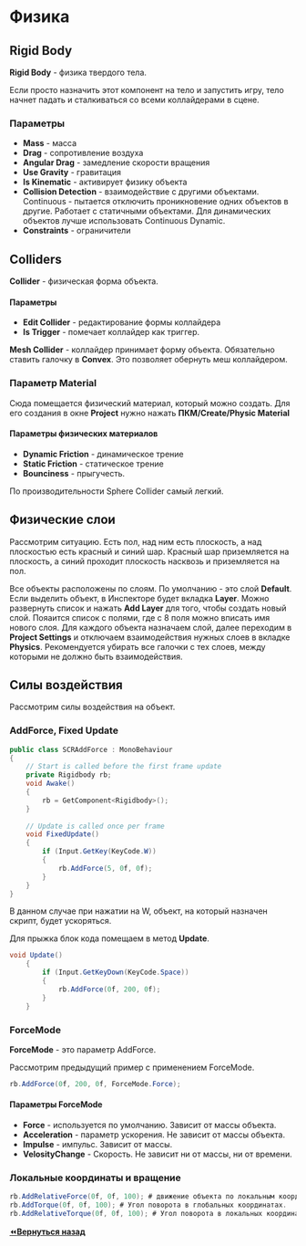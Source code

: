 # Физика

## Rigid Body

**Rigid Body** - физика твердого тела.

Если просто назначить этот компонент на тело и запустить игру, тело начнет падать и сталкиваться со всеми коллайдерами в сцене.

### Параметры
- **Mass** - масса
- **Drag** - сопротивление воздуха
- **Angular Drag** - замедление скорости вращения
- **Use Gravity** - гравитация
- **Is Kinematic** - активирует физику объекта
- **Collision Detection** - взаимодействие с другими объектами. Continuous - пытается отключить проникновение одних объектов в другие. Работает с статичными объектами. Для динамических объектов лучше использовать Continuous Dynamic.
- **Constraints** - ограничители

## Colliders

**Collider** - физическая форма объекта.

#### Параметры
- **Edit Collider** - редактирование формы коллайдера
- **Is Trigger** - помечает коллайдер как триггер.

**Mesh Collider** - коллайдер принимает форму объекта. Обязательно ставить галочку в **Convex**. Это позволяет обернуть меш коллайдером.

### Параметр Material

Сюда помещается физический материал, который можно создать. Для его создания в окне **Project** нужно нажать **ПКМ/Create/Physic Material**

#### Параметры физических материалов
- **Dynamic Friction** - динамическое трение
- **Static Friction** - статическое трение
- **Bounciness** - прыгучесть.

По производительности Sphere Collider самый легкий.

## Физические слои

Рассмотрим ситуацию. Есть пол, над ним есть плоскость, а над плоскостью есть красный и синий шар. Красный шар приземляется на плоскость, а синий проходит плоскость насквозь и приземляется на пол.

Все объекты расположены по слоям. По умолчанию - это слой **Default**. Если выделить объект, в Инспекторе будет вкладка **Layer**. Можно развернуть список и нажать **Add Layer** для того, чтобы создать новый слой. Пояаится список с полями, где с 8 поля можно вписать имя нового слоя. Для каждого объекта назначаем слой, далее переходим в **Project Settings** и отключаем взаимодействия нужных слоев в вкладке **Physics**. Рекомендуется убирать все галочки с тех слоев, между которыми не должно быть взаимодействия.

## Силы воздействия

Рассмотрим силы воздействия на объект.

### AddForce, Fixed Update

``` csharp
public class SCRAddForce : MonoBehaviour
{
    // Start is called before the first frame update
    private Rigidbody rb;
    void Awake()
    {
        rb = GetComponent<Rigidbody>();
    }
    
    // Update is called once per frame
    void FixedUpdate()
    {
        if (Input.GetKey(KeyCode.W))
        {
            rb.AddForce(5, 0f, 0f);
        }
    }
}
```

В данном случае при нажатии на W, объект, на который назначен скрипт, будет ускоряться.

Для прыжка блок кода помещаем в метод **Update**.

```csharp
void Update()
    {
        if (Input.GetKeyDown(KeyCode.Space))
        {
            rb.AddForce(0f, 200, 0f);
        }
    }
```

### ForceMode

**ForceMode** - это параметр AddForce.

Рассмотрим предыдущий пример с применением ForceMode.

```csharp
rb.AddForce(0f, 200, 0f, ForceMode.Force);
```

#### Параметры ForceMode
- **Force** - используется по умолчанию. Зависит от массы объекта.
- **Acceleration** - параметр ускорения. Не зависит от массы объекта.
- **Impulse** - импульс. Зависит от массы.
- **VelosityChange** - Скорость. Не зависит ни от массы, ни от времени.

### Локальные координаты и вращение

```csharp
rb.AddRelativeForce(0f, 0f, 100); # движение объекта по локальным координатам.
rb.AddTorque(0f, 0f, 100); # Угол поворота в глобальных координатах.
rb.AddRelativeTorque(0f, 0f, 100); # Угол поворота в локальных координатах.
```

[:rewind:**Вернуться назад**](../../../../README.md)